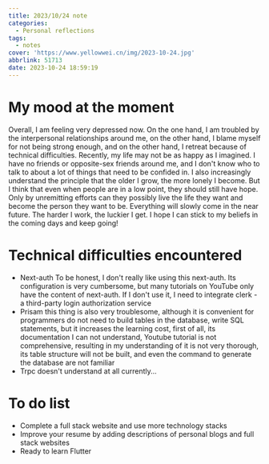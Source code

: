 ```yaml
---
title: 2023/10/24 note
categories:
  - Personal reflections
tags:
  - notes
cover: 'https://www.yellowwei.cn/img/2023-10-24.jpg'
abbrlink: 51713
date: 2023-10-24 18:59:19
---
```


# My mood at the moment

Overall, I am feeling very depressed now. On the one hand, I am troubled by the interpersonal relationships around me, on the other hand, I blame myself for not being strong enough, and on the other hand, I retreat because of technical difficulties. Recently, my life may not be as happy as I imagined. I have no friends or opposite-sex friends around me, and I don't know who to talk to about a lot of things that need to be confided in. I also increasingly understand the principle that the older I grow, the more lonely I become. But I think that even when people are in a low point, they should still have hope. Only by unremitting efforts can they possibly live the life they want and become the person they want to be. Everything will slowly come in the near future. The harder I work, the luckier I get. I hope I can stick to my beliefs in the coming days and keep going!

# Technical difficulties encountered

- Next-auth To be honest, I don't really like using this next-auth. Its configuration is very cumbersome, but many tutorials on YouTube only have the content of next-auth. If I don't use it, I need to integrate clerk - a third-party login authorization service
- Prisam this thing is also very troublesome, although it is convenient for programmers do not need to build tables in the database, write SQL statements, but it increases the learning cost, first of all, its documentation I can not understand, Youtube tutorial is not comprehensive, resulting in my understanding of it is not very thorough, its table structure will not be built, and even the command to generate the database are not familiar
- Trpc doesn't understand at all currently...

# To do list

- Complete a full stack website and use more technology stacks
- Improve your resume by adding descriptions of personal blogs and full stack websites
- Ready to learn Flutter
